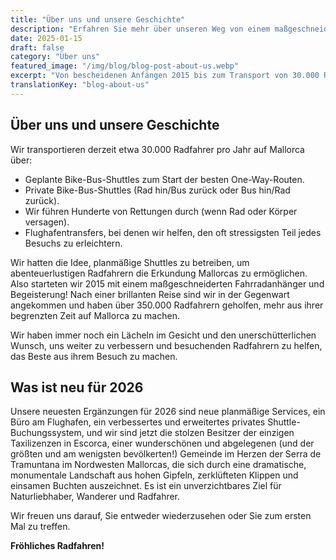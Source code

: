```yaml
---
title: "Über uns und unsere Geschichte"
description: "Erfahren Sie mehr über unseren Weg von einem maßgeschneiderten Fahrradanhänger und einer Idee im Jahr 2015 bis zur Unterstützung von über 350.000 Radfahrern bei der Erkundung der besten Radrouten Mallorcas."
date: 2025-01-15
draft: false
category: "Über uns"
featured_image: "/img/blog/blog-post-about-us.webp"
excerpt: "Von bescheidenen Anfängen 2015 bis zum Transport von 30.000 Radfahrern pro Jahr – entdecken Sie unsere Geschichte und unser Engagement, Radfahrern zu helfen, das Beste aus Mallorca zu machen."
translationKey: "blog-about-us"
---
```


## Über uns und unsere Geschichte

Wir transportieren derzeit etwa 30.000 Radfahrer pro Jahr auf Mallorca über:

- Geplante Bike-Bus-Shuttles zum Start der besten One-Way-Routen.
- Private Bike-Bus-Shuttles (Rad hin/Bus zurück oder Bus hin/Rad zurück).
- Wir führen Hunderte von Rettungen durch (wenn Rad oder Körper versagen).
- Flughafentransfers, bei denen wir helfen, den oft stressigsten Teil jedes Besuchs zu erleichtern.

Wir hatten die Idee, planmäßige Shuttles zu betreiben, um abenteuerlustigen Radfahrern die Erkundung Mallorcas zu ermöglichen. Also starteten wir 2015 mit einem maßgeschneiderten Fahrradanhänger und Begeisterung! Nach einer brillanten Reise sind wir in der Gegenwart angekommen und haben über 350.000 Radfahrern geholfen, mehr aus ihrer begrenzten Zeit auf Mallorca zu machen.

Wir haben immer noch ein Lächeln im Gesicht und den unerschütterlichen Wunsch, uns weiter zu verbessern und besuchenden Radfahrern zu helfen, das Beste aus ihrem Besuch zu machen.

## Was ist neu für 2026

Unsere neuesten Ergänzungen für 2026 sind neue planmäßige Services, ein Büro am Flughafen, ein verbessertes und erweitertes privates Shuttle-Buchungssystem, und wir sind jetzt die stolzen Besitzer der einzigen Taxilizenzen in Escorca, einer wunderschönen und abgelegenen (und der größten und am wenigsten bevölkerten!) Gemeinde im Herzen der Serra de Tramuntana im Nordwesten Mallorcas, die sich durch eine dramatische, monumentale Landschaft aus hohen Gipfeln, zerklüfteten Klippen und einsamen Buchten auszeichnet. Es ist ein unverzichtbares Ziel für Naturliebhaber, Wanderer und Radfahrer.

Wir freuen uns darauf, Sie entweder wiederzusehen oder Sie zum ersten Mal zu treffen.

**Fröhliches Radfahren!**
